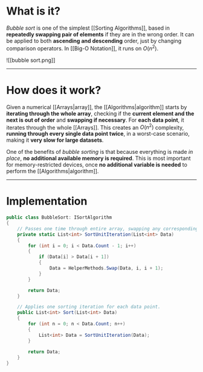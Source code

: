# What is it?

*Bubble sort* is one of the simplest [[Sorting Algorithms]], based in **repeatedly swapping pair of elements** if they are in the wrong order.
It can be applied to both **ascending and descending** order, just by changing comparison operators. In [[Big-O Notation]], it runs on $O(n^2)$.

![[bubble sort.png]]
___
# How does it work?

Given a numerical [[Arrays|array]], the [[Algorithms|algorithm]] starts by **iterating through the whole array**, checking if the **current element and the next is out of order** and **swapping if necessary**.
For **each data point**, it iterates through the whole [[Arrays]]. This creates an $O(n^2)$ complexity, **running through every single data point twice**, in a worst-case scenario, making it **very slow for large datasets**.

One of the benefits of *bubble sorting* is that because everything is made *in place*, **no additional available memory is required**. This is most important for memory-restricted devices, once **no additional variable is needed** to perform the [[Algorithms|algorithm]].
___
# Implementation

```csharp
public class BubbleSort: ISortAlgorithm
{
    // Passes one time through entire array, swapping any corresponding elements.
    private static List<int> SortUnitIteration(List<int> Data)
    {
        for (int i = 0; i < Data.Count - 1; i++)
        {
            if (Data[i] > Data[i + 1])
            {
                Data = HelperMethods.Swap(Data, i, i + 1);
            }
        }

        return Data;
    }

    // Applies one sorting iteration for each data point.
    public List<int> Sort(List<int> Data)
    {
        for (int n = 0; n < Data.Count; n++)
        {
            List<int> Data = SortUnitIteration(Data);
        }
        
        return Data;
    }
}
```

